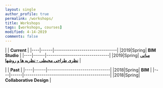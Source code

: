 ```yaml
---
layout: single
author_profile: true
permalink: /workshops/
title: Workshops
tags: [workshops, courses]
modified: 4-14-2019
comments: false
---
```



|           | **Current**                    |
|----|------|--------------------------------|
|2019|Spring| **BIM Studio** |
|----|------|--------------------------------|
|2019|Spring| **[مبانی نظری طراحی محیطی - نظریه ها و روشها](https://1drv.ms/f/s!Aq52SQ6vtuXshOMDsFYqwgok4uUi-w)** |



|           | **Past**                       |
|----|------|--------------------------------|
|2018|Spring| **BIM**             |
|----|------|--------------------------------------------|
|2018|Spring| **Collaborative Design** |
